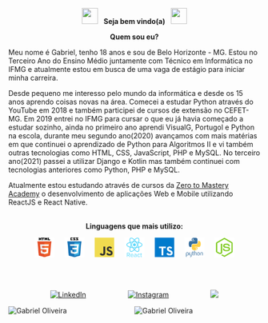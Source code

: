 <p align="center">
  <img src="https://camo.githubusercontent.com/e8e7b06ecf583bc040eb60e44eb5b8e0ecc5421320a92929ce21522dbc34c891/68747470733a2f2f6d656469612e67697068792e636f6d2f6d656469612f6876524a434c467a6361737252346961377a2f67697068792e676966" width="30px" 
  style="
  width: 2rem;
  height: 2rem;
  margin-right: 0.5rem;
  ">
  <strong>Seja bem vindo(a)</strong>
  <img src="https://camo.githubusercontent.com/e8e7b06ecf583bc040eb60e44eb5b8e0ecc5421320a92929ce21522dbc34c891/68747470733a2f2f6d656469612e67697068792e636f6d2f6d656469612f6876524a434c467a6361737252346961377a2f67697068792e676966" width="30px" 
  style="
  width: 2rem;
  height: 2rem;
  margin-left: 0.5rem;
  ">
</p>
<p align="center"><strong>Quem sou eu?</strong></p>
<p>Meu nome é Gabriel, tenho 18 anos e sou de Belo Horizonte - MG.
Estou no Terceiro Ano do Ensino Médio juntamente com Técnico em Informática no IFMG e atualmente estou em busca de uma vaga de estágio para iniciar minha carreira.

Desde pequeno me interesso pelo mundo da informática e desde os 15 anos aprendo coisas novas na área. Comecei a estudar Python através do YouTube em 2018 e também participei de cursos de extensão no CEFET-MG.
Em 2019 entrei no IFMG para cursar o que eu já havia começado a estudar sozinho, ainda no primeiro ano aprendi VisualG, Portugol e Python na escola, durante meu segundo ano(2020) avançamos com mais matérias em que continuei o aprendizado de Python para Algoritmos II e vi também outras tecnologias como HTML, CSS, JavaScript, PHP e MySQL. No terceiro ano(2021) passei a utilizar Django e Kotlin mas também continuei com tecnologias anteriores como Python, PHP e MySQL.</p>

<p>Atualmente estou estudando através de cursos da <a href="https://zerotomastery.io/">Zero to Mastery Academy</a> o desenvolvimento de aplicações Web e Mobile utilizando ReactJS e React Native.
<br><br>

<p align="center"><strong>Linguagens que mais utilizo: </strong></p>
<p align="center">
  <img 
  src="https://raw.githubusercontent.com/devicons/devicon/master/icons/html5/html5-original-wordmark.svg" 
  alt="HTML5" 
  width="40" 
  height="40"
  style="
  width: 2.5rem;
  height: 2.5rem;
  margin-right: 0.5rem;
  margin-left: 0.5rem;
  "/> 
  <img 
  src="https://raw.githubusercontent.com/devicons/devicon/master/icons/css3/css3-original-wordmark.svg" 
  alt="CSS3" 
  width="40" 
  height="40"
  style="
  width: 2.5rem;
  height: 2.5rem;
  margin-right: 0.5rem;
  margin-left: 0.5rem;
  "/>
  <img 
  src="https://raw.githubusercontent.com/devicons/devicon/master/icons/javascript/javascript-original.svg" 
  alt="JavaScript" 
  width="40" 
  height="40"
  style="
  width: 2.5rem;
  height: 2.5rem;
  margin-right: 0.5rem;
  margin-left: 0.5rem;
  "/> 
  <img 
  src="https://raw.githubusercontent.com/devicons/devicon/master/icons/react/react-original-wordmark.svg" 
  alt="ReactJS" 
  width="40" 
  height="40"
  style="
  width: 2.5rem;
  height: 2.5rem;
  margin-right: 0.5rem;
  margin-left: 0.5rem;
  "/> 
  <img 
  src="https://raw.githubusercontent.com/devicons/devicon/master/icons/typescript/typescript-plain.svg" 
  alt="TypeScript" 
  width="40" 
  height="40"
  style="
  width: 2.5rem;
  height: 2.5rem;
  margin-right: 0.5rem;
  margin-left: 0.5rem;
  " />
  <img 
  src="https://github.com/devicons/devicon/blob/master/icons/python/python-original-wordmark.svg" 
  alt="python" 
  width="40" 
  height="40"
  style="
  width: 2.5rem;
  height: 2.5rem;
  margin-right: 0.5rem;
  margin-left: 0.5rem;
  "/>
  <img 
  src="https://github.com/devicons/devicon/blob/master/icons/nodejs/nodejs-original.svg" 
  alt="NodeJS" 
  width="40" 
  height="40"
  style="
  width: 2.5rem;
  height: 2.5rem;
  margin-right: 0.5rem;
  margin-left: 0.5rem;
  "/>
</p> 
</p>

<br><br>

<p align="center" style="
display: flex;
align-items: center;
justify-content: space-evenly;
">
	<a align="left" width="20%" href="https://www.linkedin.com/in/g4brieloliveira"><img src="https://camo.githubusercontent.com/6e057131bdb1008966629f26a019e818a7f12cc7e9adfb92f0b6ba98098d4dfa/68747470733a2f2f696d672e736869656c64732e696f2f62616467652f2d4c696e6b6564496e2d626c75653f7374796c653d666c61742d737175617265266c6f676f3d4c696e6b6564696e266c6f676f436f6c6f723d7768697465266c696e6b3d68747470733a2f2f7777772e6c696e6b6564696e2e636f6d2f696e2f7765766572746f6e2d6d6174612d3333343530383162312f" alt="LinkedIn"></a>
  <a align="center" width="20%" href="https://www.instagram.com/gabreuolv_"><img src="https://camo.githubusercontent.com/97fe2ab26abb308cc4867c98c87cd5b72451891fae18e8f437fdeecc557e6f40/68747470733a2f2f696d672e736869656c64732e696f2f62616467652f2d496e7374616772616d2d3163613066313f7374796c653d666c61742d737175617265266c6162656c436f6c6f723d336637323962266c6f676f3d696e7374616772616d266c6f676f436f6c6f723d7768697465266c696e6b3d68747470733a2f2f7777772e696e7374616772616d2e636f6d2f7765766572746f6e2e6d6174612f" alt="Instagram"></a>
  <a align="right" width="20%" href="https://g4brieloliveira.vercel.app/"><img src="https://img.shields.io/badge/-Curriculo-blue?style=flat-square&logo=appveyor"/></a>
</p>

<p>
  <img align="left" width="42%" src="https://github-readme-stats.vercel.app/api/top-langs/?username=g4brieloliveira&layout=compact&theme=dark" alt="Gabriel Oliveira" />
</p>
<p>&nbsp;
  <img align="right" width="50%" src="https://github-readme-stats.vercel.app/api?username=g4brieloliveira&show_icons=true&theme=dark" alt="Gabriel Oliveira" />
</p>